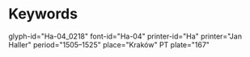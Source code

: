 # Keywords
glyph-id="Ha-04_0218"
font-id="Ha-04"
printer-id="Ha"
printer="Jan Haller"
period="1505–1525"
place="Kraków"
PT plate="167"

